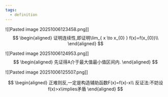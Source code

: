 ```yaml
---
tags:
  - definition
---
```


![[Pasted image 20251006123458.png]]
$$
\begin{aligned}
证明连续性,即证明\lim_{ x \to x_{0} } f(x)=f(x_{0})\\
\end{aligned}
$$


![[Pasted image 20251006124953.png]]
$$
\begin{aligned}
先证得A介于最大值最小值区间内.
\end{aligned}
$$

![[Pasted image 20251006125507.png]]

$$
\begin{aligned}
正难则反,一定是构造辅助函数F(x)=f(x)-x\\
反证法:不妨设f(x)>x\implies矛盾
\end{aligned}
$$